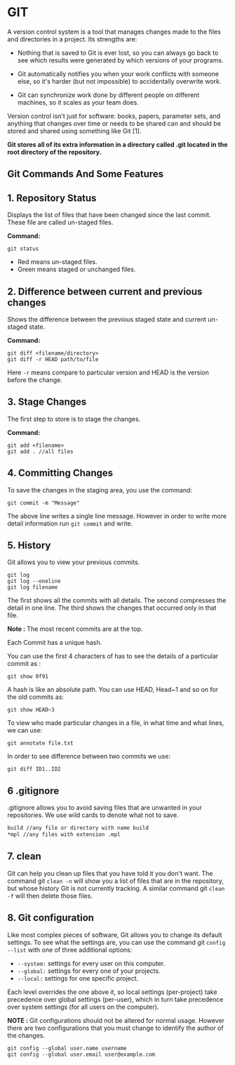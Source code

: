 # GIT

A version control system is a tool that manages changes made to the files and directories in a project. Its strengths are:

* Nothing that is saved to Git is ever lost, so you can always go back to see which results were generated by which versions of your programs.

* Git automatically notifies you when your work conflicts with someone else, so it's harder (but not impossible) to accidentally overwrite work.

* Git can synchronize work done by different people on different machines, so it scales as your team does.

Version control isn't just for software: books, papers, parameter sets, and anything that changes over time or needs to be shared can and should be stored and shared using something like Git [1].

**Git stores all of its extra information in a directory called .git located in the root directory of the repository.**

## **Git Commands And Some Features**

## 1. Repository Status

Displays the list of files that have been changed since the last commit.
These file are called un-staged files.

**Command:**

    git status

* Red means un-staged files.
* Green means staged or unchanged files.

## 2. Difference between current and previous changes

Shows the difference between the previous staged state and current un-staged state.

**Command:**

    git diff <filename/directory>
    git diff -r HEAD path/to/file

Here `-r` means compare to particular version and HEAD is the version before the change.

## 3. Stage Changes

The first step to store is to stage the changes.

**Command:**

    git add <filename>
    git add . //all files

## 4. Committing Changes

To save the changes in the staging area, you use the command:

    git commit -m "Message"

The above line writes a single line message. However in order to write more detail information run `git commit` and write.

## 5. History

Git allows you to view your previous commits.

    git log
    git log --oneline
    git log filename

The first shows all the commits with all details. The second compresses the detail in one line. The third shows the changes that occurred only in that file.

**Note :** The most recent commits are at the top.

Each Commit has a unique hash.

You can use the first 4 characters of has to see the details of a particular commit as :

    git show 0f91

A hash is like an absolute path. You can use HEAD, Head~1 and so on for the old commits as:

    git show HEAD~3

To view who made particular changes in a file, in what time and what lines, we can use:

    git annotate file.txt

In order to see difference between two commits we use:

    git diff ID1..ID2


## 6 .gitignore

.gitignore allows you to avoid saving files that are unwanted in your repositories. We use wild cards to denote what not to save.

```bash
build //any file or directory with name build
*mpl //any files with extension .mpl
```

## 7. clean

Git can help you clean up files that you have told it you don't want. The command git `clean -n` will show you a list of files that are in the repository, but whose history Git is not currently tracking. A similar command git `clean -f` will then delete those files.

## 8. Git configuration

Like most complex pieces of software, Git allows you to change its default settings. To see what the settings are, you can use the command git `config --list` with one of three additional options:

* `--system:` settings for every user on this computer.
* `--global:` settings for every one of your projects.
* `--local:` settings for one specific project.

Each level overrides the one above it, so local settings (per-project) take precedence over global settings (per-user), which in turn take precedence over system settings (for all users on the computer).

**NOTE :** Git configurations should not be altered for normal usage. However there are two configurations that you must change to identify the author of the changes.

    git config --global user.name username
    git config --global user.email user@example.com
